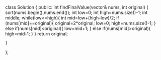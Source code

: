class Solution {
public:
    int findFinalValue(vector<int>& nums, int original) {
        sort(nums.begin(),nums.end());
        int low=0;
        int high=nums.size()-1;
        int middle;
        while(low<=high){
            int mid=low+(high-low)/2;
            if (nums[mid]==original){
                original=2*original;
                low=0;
                high=nums.size()-1;
            }
            else if(nums[mid]<original){
                low=mid+1;
            }
            else if(nums[mid]>original){
                high=mid-1;
            }
        }
        return original;
        
    }
};
